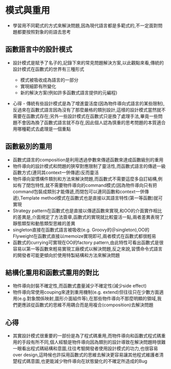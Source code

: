# 模式與重用

* 學習用不同範式的方式來解決問題,因為現代語言都是多範式的,不一定面對問題都要按照對象的術語去思考

## 函數語言中的設計模式

* 設計模式是賦予了名子的,記錄下來的常見問題解決方案,以此觀點來看,傳統的設計模式在函數式的世界有三種形式
  * 模式被吸收成為語言的一部分
  * 實現細節有所變化
  * 新的解決方案(例如許多函數式語言提供的元編程)
  
* 心得 - 傳統有些設計模式是為了增進靈活度(因為物件導向式語言的某些限制),反過來在函數式語言因為沒有了那麼嚴格的類別設計,這樣的設計模式當然就不需要在函數式存在;另外一些設計模式在函數式只是換了處理手法,畢竟一些問題不會因為換了函數式語言就不存在,因此個人認為慎重的思考問題的本質適合用哪種範式去處理是一個重點

## 函數級別的重用

* 函數式語言的composition是利用透過參數來傳遞函數來達成函數級別的重用
* 物件導向的設計模式和問題的狹窄對應限制了靈活性,而函數式語言的傳遞一級函數方式(連同其context一併傳遞)反而靈活
* 物件導向習慣構件類別和方法來解決問題,而函數式不需要這麼多自訂結構,例如有了閉包特性,就不需要物件導向的command模式(因為物件導向只有把command包裝成類別才能傳遞,而閉包可以連同函數和context一併傳遞),Template method模式在函數式也是直接以其語言特性(第一等函數)就可實現
* Strategy pattern在函數式也是直接以傳遞函數來實現,和OO的介面實作相比的差異是,介面規定了方法簽章,函數式的實現就比較靈活一點,兩者差異表現了靜態類型和動態類型思維的差異
* singleton直接在函數式語言被吸收(e.g. Groovy的＠singleton),OO的Flyweight在函數式直接以memoize實現即可,兩者模式在函數式都很輕易
* 函數式的currying可實現在OO的factory pattern,由此特性可看出函數式是很容易以第一等函數來輕易實現工廠模式以解決問題,反之來說,習慣命令式語言的開發者可能更傾向於使用特製結構和方法來解決問題

## 結構化重用和函數式重用的對比

* 物件導向封裝不確定性,而函數式盡量減少不確定性(減少side effect)
* 物件導向常使用couping來達到重用機制(e.g. extend)但往往只在少數方面適用(e.g.對象關係映射,圖形介面組件等),在那些物件導向不那麼明顯的領域,我們更應該從函數式的思維不用耦合而是用複合(composition)去解決問題

## 心得
* 其實設計模式很重要的一部份是為了程式碼重用,而物件導向和函數式程式碼重用的手段有所不同,個人經驗是物件導向因為類別的設計導致在解決問題時很難一眼看出程式碼結構和意圖,往往考驗開發者使用設計模式的功力,也很容易over design,這時候也許採用函數式的思維去解決更容易讓其他程式維護者清楚程式碼意圖,也更能減少物件導向在狀態變化的不確定所造成的Bug
